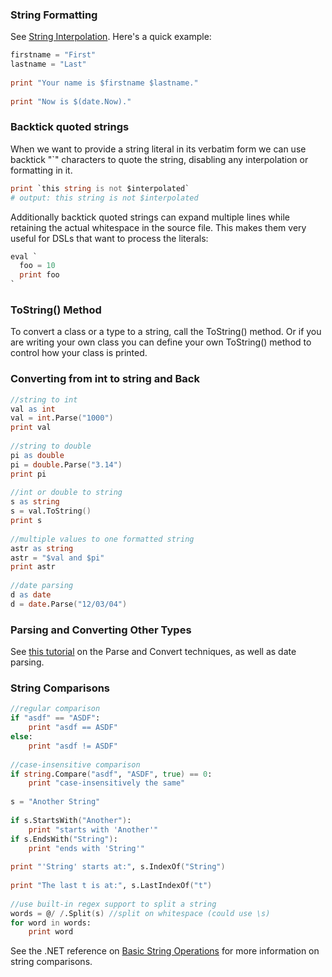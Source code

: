 ### String Formatting

See [String Interpolation](../Features/String-Interpolation).  Here's a quick example:

```boo
firstname = "First"
lastname = "Last"
 
print "Your name is $firstname $lastname."
 
print "Now is $(date.Now)."
```

### Backtick quoted strings

When we want to provide a string literal in its verbatim form we can use backtick "`" characters to quote the string, disabling any interpolation or formatting in it.

```boo
print `this string is not $interpolated`
# output: this string is not $interpolated
```

Additionally backtick quoted strings can expand multiple lines while retaining the actual whitespace in the source file. This makes them very useful for DSLs that want to process the literals:

```boo
eval `
  foo = 10
  print foo
`
```

### ToString() Method

To convert a class or a type to a string, call the ToString() method. Or if you are writing your own class you can define your own ToString() method to control how your class is printed.


### Converting from int to string and Back

```boo
//string to int
val as int
val = int.Parse("1000")
print val
 
//string to double
pi as double
pi = double.Parse("3.14")
print pi
 
//int or double to string
s as string
s = val.ToString()
print s
 
//multiple values to one formatted string
astr as string
astr = "$val and $pi"
print astr
 
//date parsing
d as date
d = date.Parse("12/03/04")
```


### Parsing and Converting Other Types

See [this tutorial](http://samples.gotdotnet.com/quickstart/howto/doc/parse.aspx) on the Parse and Convert techniques, as well as date parsing.


### String Comparisons

```boo
//regular comparison
if "asdf" == "ASDF":
    print "asdf == ASDF"
else:
    print "asdf != ASDF"
 
//case-insensitive comparison
if string.Compare("asdf", "ASDF", true) == 0:
    print "case-insensitively the same"
 
s = "Another String"
 
if s.StartsWith("Another"):
    print "starts with 'Another'"
if s.EndsWith("String"):
    print "ends with 'String'"
 
print "'String' starts at:", s.IndexOf("String")
 
print "The last t is at:", s.LastIndexOf("t")
 
//use built-in regex support to split a string
words = @/ /.Split(s) //split on whitespace (could use \s)
for word in words:
    print word
```

See the .NET reference on [Basic String Operations](http://msdn.microsoft.com/en-us/library/a292he7t%28v=VS.100%29.aspx) for more information on string comparisons.
